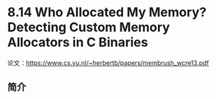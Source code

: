 # 8.14 Who Allocated My Memory? Detecting Custom Memory Allocators in C Binaries


论文：https://www.cs.vu.nl/~herbertb/papers/membrush_wcre13.pdf

## 简介
